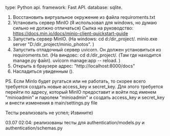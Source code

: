 type: Python api.
framework: Fast API.
database: sqlite.

1) Восстановить виртуальное окружение из файла requiroments.txt
2) Установить сервер MinIO (Я использовал для windows, но думаю сильно не должно отличаться)
   Сылка на руководство: https://docs.min.io/docs/minio-client-quickstart-guide
3) Запустить сервер MinIO.
    (На windows: cd d:/dir_project/.
                 minio.exe server "D:/dir_project/minio_photos".
    )
4) Запустить отладочный сервер uvicorn. Он должен установиться из requiroments.txt.
    (На виндовс: cd d:/dir_project/. (Там где находится manage.py файл).
                 uvicorn manage:app -- reload.
    )
5) Открыть в браузере адрес: "http://localhost:8000/docs"
6) Насладиться увиденным ().

PS. Если MinIo будет ругаться или не работать, то скорее всего требуется создать новые access_key и secret_key.
    Для этого требуется перейти по адресу, который MinIO предоставит и войти под именем "minioadmin" и паролем "minioadmin"
    и создать access_key и secret_key и внести изменения в main/settings.py file
    

Тесты реализовать не успел; Извините)


03.07  02:04:
   реализованы тесты для authentication/models.py и authentication/schemas.py

